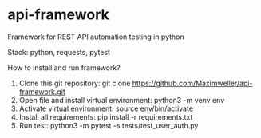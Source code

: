 # api-framework

Framework for REST API automation testing in python

Stack: python, requests, pytest

How to install and run framework?

1) Clone this git repository: git clone https://github.com/Maximweller/api-framework.git
2) Open file and install virtual environment: python3 -m venv env
3) Activate virtual environment: source env/bin/activate
4) Install all requirements:  pip install -r requirements.txt
5) Run test: python3 -m pytest -s tests/test_user_auth.py
